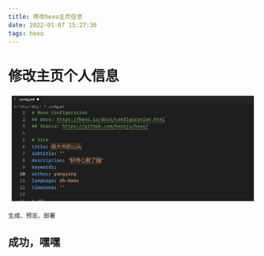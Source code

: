```yaml
---
title: 修改hexo主页信息
date: 2022-01-07 15:27:30
tags: hexo
---
```

# 修改主页个人信息
<!--more-->
![](修改hexo主页信息/20230331154350.png)
```
生成、预览、部署
```
## 成功，嘿嘿